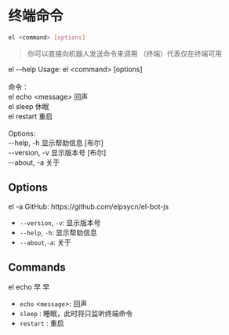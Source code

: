# 终端命令

```sh
el <command> [options]
```

> 你可以直接向机器人发送命令来调用
> （终端）代表仅在终端可用

<chat-panel title="聊天记录">
  <chat-message :id="910426929" nickname="云游君">el --help</chat-message>
  <chat-message :id="712727945" nickname="小云">Usage: el &lt;command&gt; [options]<br/><br/>命令：<br/>  el echo &lt;message&gt;  回声<br/>  el sleep           休眠<br/>  el restart         重启<br/><br/>Options:<br/>  --help, -h     显示帮助信息                                             [布尔]<br/>  --version, -v  显示版本号                                               [布尔]<br/>  --about, -a    关于
</chat-message>
</chat-panel>

## Options

<chat-panel title="聊天记录">
  <chat-message :id="910426929" nickname="云游君">el -a</chat-message>
  <chat-message :id="712727945" nickname="小云">GitHub: https://github.com/elpsycn/el-bot-js</chat-message>
</chat-panel>

- `--version`, `-v`: 显示版本号
- `--help`, `-h`: 显示帮助信息
- `--about`,`-a`: 关于

## Commands

<chat-panel title="聊天记录">
  <chat-message :id="910426929" nickname="云游君">el echo 早</chat-message>
  <chat-message :id="712727945" nickname="小云">早</chat-message>
</chat-panel>

- `echo` \<`message`\>: 回声
- `sleep` : 睡眠，此时将只监听终端命令
- `restart` : 重启
